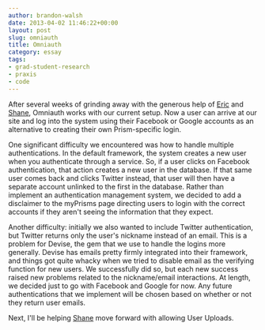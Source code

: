 ```yaml
---
author: brandon-walsh
date: 2013-04-02 11:46:22+00:00
layout: post
slug: omniauth
title: Omniauth
category: essay
tags:
- grad-student-research
- praxis
- code
---
```


After several weeks of grinding away with the generous help of [Eric](https://scholarslab.org/people/eric-rochester/) and [Shane](https://scholarslab.org/people/shane-lin/), Omniauth works with our current setup. Now a user can arrive at our site and log into the system using their Facebook or Google accounts as an alternative to creating their own Prism-specific login.

One significant difficulty we encountered was how to handle multiple authentications. In the default framework, the system creates a new user when you authenticate through a service. So, if a user clicks on Facebook authentication, that action creates a new user in the database. If that same user comes back and clicks Twitter instead, that user will then have a separate account unlinked to the first in the database. Rather than implement an authentication management system, we decided to add a disclaimer to the myPrisms page directing users to login with the correct accounts if they aren't seeing the information that they expect.

Another difficulty: initially we also wanted to include Twitter authentication, but Twitter returns only the user's nickname instead of an email. This is a problem for Devise, the gem that we use to handle the logins more generally. Devise has emails pretty firmly integrated into their framework, and things got quite whacky when we tried to disable email as the verifying function for new users. We successfully did so, but each new success raised new problems related to the nickname/email interactions. At length, we decided just to go with Facebook and Google for now. Any future authentications that we implement will be chosen based on whether or not they return user emails.

Next, I'll be helping [Shane](https://scholarslab.org/people/shane-lin/) move forward with allowing User Uploads.
